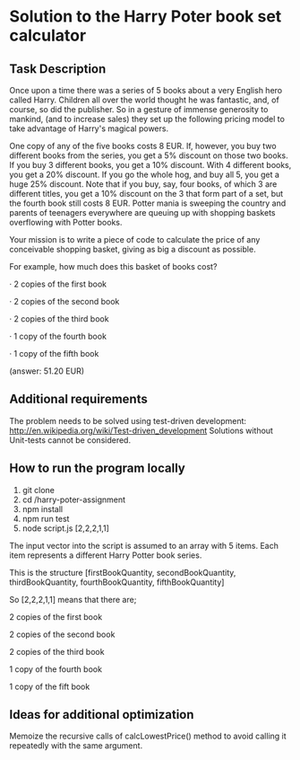 # Solution to the Harry Poter book set calculator

## Task Description

Once upon a time there was a series of 5 books about a very English hero called Harry. Children all over the world thought he was fantastic, and, of course, so did the publisher. So in a gesture of immense generosity to mankind, (and to increase sales) they set up the following pricing model to take advantage of Harry's magical powers.

One copy of any of the five books costs 8 EUR. If, however, you buy two different books from the series, you get a 5% discount on those two books. If you buy 3 different books, you get a 10% discount. With 4 different books, you get a 20% discount. If you go the whole hog, and buy all 5, you get a huge 25% discount. Note that if you buy, say, four books, of which 3 are different titles, you get a 10% discount on the 3 that form part of a set, but the fourth book still costs 8 EUR. Potter mania is sweeping the country and parents of teenagers everywhere are queuing up with shopping baskets overflowing with Potter books.

Your mission is to write a piece of code to calculate the price of any conceivable shopping basket, giving as big a discount as possible.

For example, how much does this basket of books cost?

·       2 copies of the first book

·       2 copies of the second book

·       2 copies of the third book

·       1 copy of the fourth book

·       1 copy of the fifth book

(answer: 51.20 EUR)

## Additional requirements

The problem needs to be solved using test-driven development: http://en.wikipedia.org/wiki/Test-driven_development Solutions without Unit-tests cannot be considered.

## How to run the program locally

1. git clone
2. cd /harry-poter-assignment
3. npm install
4. npm run test
5. node script.js [2,2,2,1,1]

The input vector into the script is assumed to an array with 5 items. Each item represents a different Harry Potter book series.

This is the structure [firstBookQuantity, secondBookQuantity, thirdBookQuantity, fourthBookQuantity, fifthBookQuantity]

So [2,2,2,1,1] means that there are;

2 copies of the first book

2 copies of the second book

2 copies of the third book

1 copy of the fourth book

1 copy of the fift book

## Ideas for additional optimization

Memoize the recursive calls of calcLowestPrice() method to avoid calling it repeatedly with the same argument.
